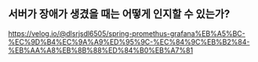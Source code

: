 ## **서버가 장애가 생겼을 때는 어떻게 인지할 수 있는가?**

https://velog.io/@dlsrjsdl6505/spring-promethus-grafana%EB%A5%BC-%EC%9D%B4%EC%9A%A9%ED%95%9C-%EC%84%9C%EB%B2%84-%EB%AA%A8%EB%8B%88%ED%84%B0%EB%A7%81